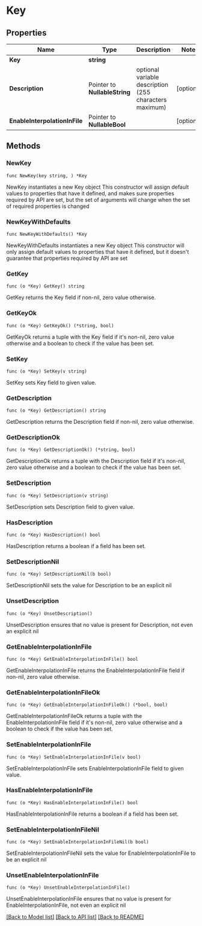 # Key

## Properties

Name | Type | Description | Notes
------------ | ------------- | ------------- | -------------
**Key** | **string** |  | 
**Description** | Pointer to **NullableString** | optional variable description (255 characters maximum) | [optional] 
**EnableInterpolationInFile** | Pointer to **NullableBool** |  | [optional] 

## Methods

### NewKey

`func NewKey(key string, ) *Key`

NewKey instantiates a new Key object
This constructor will assign default values to properties that have it defined,
and makes sure properties required by API are set, but the set of arguments
will change when the set of required properties is changed

### NewKeyWithDefaults

`func NewKeyWithDefaults() *Key`

NewKeyWithDefaults instantiates a new Key object
This constructor will only assign default values to properties that have it defined,
but it doesn't guarantee that properties required by API are set

### GetKey

`func (o *Key) GetKey() string`

GetKey returns the Key field if non-nil, zero value otherwise.

### GetKeyOk

`func (o *Key) GetKeyOk() (*string, bool)`

GetKeyOk returns a tuple with the Key field if it's non-nil, zero value otherwise
and a boolean to check if the value has been set.

### SetKey

`func (o *Key) SetKey(v string)`

SetKey sets Key field to given value.


### GetDescription

`func (o *Key) GetDescription() string`

GetDescription returns the Description field if non-nil, zero value otherwise.

### GetDescriptionOk

`func (o *Key) GetDescriptionOk() (*string, bool)`

GetDescriptionOk returns a tuple with the Description field if it's non-nil, zero value otherwise
and a boolean to check if the value has been set.

### SetDescription

`func (o *Key) SetDescription(v string)`

SetDescription sets Description field to given value.

### HasDescription

`func (o *Key) HasDescription() bool`

HasDescription returns a boolean if a field has been set.

### SetDescriptionNil

`func (o *Key) SetDescriptionNil(b bool)`

 SetDescriptionNil sets the value for Description to be an explicit nil

### UnsetDescription
`func (o *Key) UnsetDescription()`

UnsetDescription ensures that no value is present for Description, not even an explicit nil
### GetEnableInterpolationInFile

`func (o *Key) GetEnableInterpolationInFile() bool`

GetEnableInterpolationInFile returns the EnableInterpolationInFile field if non-nil, zero value otherwise.

### GetEnableInterpolationInFileOk

`func (o *Key) GetEnableInterpolationInFileOk() (*bool, bool)`

GetEnableInterpolationInFileOk returns a tuple with the EnableInterpolationInFile field if it's non-nil, zero value otherwise
and a boolean to check if the value has been set.

### SetEnableInterpolationInFile

`func (o *Key) SetEnableInterpolationInFile(v bool)`

SetEnableInterpolationInFile sets EnableInterpolationInFile field to given value.

### HasEnableInterpolationInFile

`func (o *Key) HasEnableInterpolationInFile() bool`

HasEnableInterpolationInFile returns a boolean if a field has been set.

### SetEnableInterpolationInFileNil

`func (o *Key) SetEnableInterpolationInFileNil(b bool)`

 SetEnableInterpolationInFileNil sets the value for EnableInterpolationInFile to be an explicit nil

### UnsetEnableInterpolationInFile
`func (o *Key) UnsetEnableInterpolationInFile()`

UnsetEnableInterpolationInFile ensures that no value is present for EnableInterpolationInFile, not even an explicit nil

[[Back to Model list]](../README.md#documentation-for-models) [[Back to API list]](../README.md#documentation-for-api-endpoints) [[Back to README]](../README.md)


